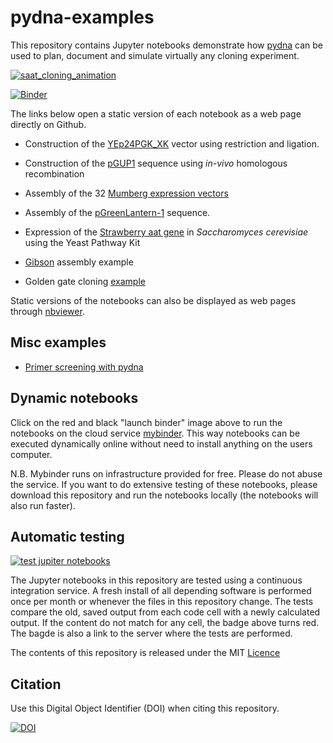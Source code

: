 # pydna-examples
This repository contains Jupyter notebooks demonstrate how [pydna](https://github.com/BjornFJohansson/pydna/blob/py3dev/README.md)
can be used to plan, document and simulate virtually any cloning experiment.

[![saat_cloning_animation](notebooks/strawberry_aat/saat_cloning_animation.gif)](notebooks/strawberry_aat/strawberry.ipynb)

[![Binder](https://mybinder.org/badge_logo.svg)](https://mybinder.org/v2/gh/MetabolicEngineeringGroupCBMA/pydna-examples/HEAD?filepath=notebooks%2Findex.ipynb)

The links below open a static version of each notebook as a web page directly on Github.

* Construction of the [YEp24PGK_XK](notebooks/simple_examples/YEP24_PGK_XK.ipynb) vector using restriction and ligation.

* Construction of the [pGUP1](notebooks/simple_examples/pGUP1.ipynb) sequence using _in-vivo_ homologous recombination

* Assembly of the 32 [Mumberg expression vectors](notebooks/mumberg_32_expression_vectors/mumberg_32_vectors.ipynb)

* Assembly of the [pGreenLantern-1](notebooks/pGreenLantern1/pGreenLantern1.ipynb) sequence.

* Expression of the [Strawberry aat gene](notebooks/strawberry_aat/strawberry.ipynb) in _Saccharomyces cerevisiae_ using the Yeast Pathway Kit

* [Gibson](notebooks/gibson/gibson.ipynb) assembly example

* Golden gate cloning [example](notebooks/golden_gate/golden_gate1.ipynb)

Static versions of the notebooks can also be displayed as
web pages through [nbviewer](http://nbviewer.jupyter.org/github/BjornFJohansson/pydna-examples/blob/master/index.ipynb).

## Misc examples

* [Primer screening with pydna](http://nbviewer.jupyter.org/github/BjornFJohansson/pydna-examples2/blob/master/primer_screen.ipynb)

## Dynamic notebooks

Click on the red and black "launch binder" image above to run the notebooks on the cloud service [mybinder](http://mybinder.org/).
This way notebooks can be executed dynamically online without need to install anything on the users computer.

N.B. Mybinder runs on infrastructure provided for free. Please do not abuse the service. If you want to do extensive testing of these
notebooks, please download this repository and run the notebooks locally (the notebooks will also run faster).

## Automatic testing

[![test jupiter notebooks](https://github.com/MetabolicEngineeringGroupCBMA/pydna-examples/actions/workflows/test_notebooks_workflow.yml/badge.svg)](https://github.com/MetabolicEngineeringGroupCBMA/pydna-examples/actions/workflows/test_notebooks_workflow.yml)

The Jupyter notebooks in this repository are tested using a continuous integration service.
A fresh install of all depending software is performed once per month or whenever the files in this repository change.
The tests compare the old, saved output from each code cell with a newly calculated output.
If the content do not match for any cell, the badge above turns red.
The bagde is also a link to the server where the tests are performed.

The contents of this repository is released under the MIT [Licence](Licence.md)

## Citation

Use this Digital Object Identifier (DOI) when citing this repository.

[![DOI](https://zenodo.org/badge/72821267.svg)](https://zenodo.org/badge/latestdoi/72821267)
